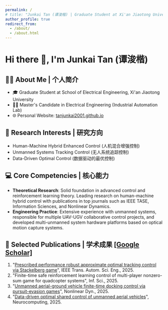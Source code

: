 ```yaml
---
permalink: /
# title: "Junkai Tan (谭浚楷) | Graduate Student at Xi'an Jiaotong University"
author_profile: true
redirect_from: 
  - /about/
  - /about.html
---
```


# Hi there 👋, I'm Junkai Tan (谭浚楷)

## 👨‍💼 About Me | 个人简介
- 🎓 Graduate Student at School of Electrical Engineering, Xi'an Jiaotong University
- 👨‍🎓 Master's Candidate in Electrical Engineering (Industrial Automation Lab)
- 🌐 Personal Website: [tanjunkai2001.github.io](https://tanjunkai2001.github.io)

## 🔬 Research Interests | 研究方向
- Human-Machine Hybrid Enhanced Control (人机混合增强控制)
- Unmanned Systems Tracking Control (无人系统追踪控制)
- Data-Driven Optimal Control (数据驱动的最优控制)

## 💻 Core Competencies | 核心能力
- **Theoretical Research**: Solid foundation in advanced control and reinforcement learning theory. Leading research on human-machine hybrid control with publications in top journals such as IEEE TASE, Information Sciences, and Nonlinear Dynamics.
- **Engineering Practice**: Extensive experience with unmanned systems, responsible for multiple UAV-UGV collaborative control projects, and developed multi-unmanned system hardware platforms based on optical motion capture systems.

## 📝 Selected Publications | 学术成果 [[Google Scholar]](https://scholar.google.com/citations?user=KrOQdKAAAAAJ&hl=zh-CN)
1. "[Prescribed performance robust approximate optimal tracking control via Stackelberg game](https://ieeexplore.ieee.org/document/10916718)", IEEE Trans. Autom. Sci. Eng., 2025.
2. "Finite-time safe reinforcement learning control of multi-player nonzero-sum game for quadcopter systems", Inf. Sci., 2025.
3. "[Unmanned aerial-ground vehicle finite-time docking control via pursuit-evasion games](https://link.springer.com/10.1007/s11071-025-11021-6)", Nonlinear Dyn., 2025.
4. "[Data-driven optimal shared control of unmanned aerial vehicles](https://www.sciencedirect.com/science/article/pii/S0925231225001006)", Neurocomputing, 2025.

<!-- ## 📫 Contact | 联系方式
- 📧 Email: tanjk@stu.xjtu.edu.cn -->
